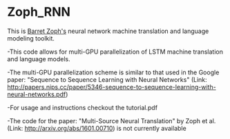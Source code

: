 # Zoph_RNN
This is <a href="http://barretzoph.github.io/">Barret Zoph's</a> neural network machine translation and language modeling toolkit.

-This code allows for multi-GPU parallelization of LSTM machine translation and language models. 

-The multi-GPU parallelization scheme is similar to that used in the Google paper: "Sequence to Sequence Learning with Neural Networks" (Link: http://papers.nips.cc/paper/5346-sequence-to-sequence-learning-with-neural-networks.pdf)


-For usage and instructions checkout the tutorial.pdf

-The code for the paper: "Multi-Source Neural Translation" by Zoph et al. (Link: http://arxiv.org/abs/1601.00710) is not currently available
